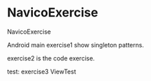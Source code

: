 # NavicoExercise
NavicoExercise

Android main exercise1 show singleton patterns.

exercise2 is the code exercise.

test: exercise3 ViewTest
